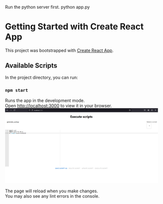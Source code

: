 Run the python server first.
    python app.py

# Getting Started with Create React App

This project was bootstrapped with [Create React App](https://github.com/facebook/create-react-app).

## Available Scripts

In the project directory, you can run:

### `npm start`

Runs the app in the development mode.\
Open [http://localhost:3000](http://localhost:3000) to view it in your browser.
![screenshot](https://github.com/roopesh83/ScriptExecutor/blob/master/screenshots/screenshot1.PNG)

The page will reload when you make changes.\
You may also see any lint errors in the console.


